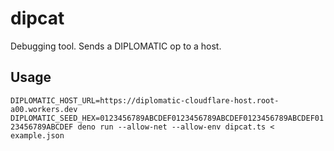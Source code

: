 # dipcat

Debugging tool. Sends a DIPLOMATIC op to a host.

## Usage

`DIPLOMATIC_HOST_URL=https://diplomatic-cloudflare-host.root-a00.workers.dev DIPLOMATIC_SEED_HEX=0123456789ABCDEF0123456789ABCDEF0123456789ABCDEF0123456789ABCDEF deno run --allow-net --allow-env dipcat.ts < example.json`
